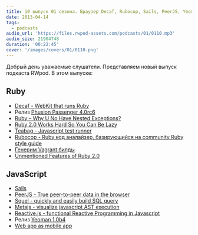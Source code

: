 ```yaml
---
title: 10 выпуск 01 сезона. Браузер Decaf, Rubocop, Sails, PeerJS, Yeoman 1.0b4 и прочее
date: 2013-04-14
tags:
  - podcasts
audio_url: 'https://files.rwpod-assets.com/podcasts/01/0110.mp3'
audio_size: 21904748
duration: '00:22:45'
cover: '/images/covers/01/0110.png'
---
```


Добрый день уважаемые слушатели. Представляем новый выпуск подкаста RWpod. В этом выпуске:

## Ruby

- [Decaf - WebKit that runs Ruby](http://trydecaf.org/)
- Релиз [Phusion Passenger 4.0rc6](http://blog.phusion.nl/2013/04/09/phusion-passenger-4-0-release-candidate-6/)
- [Ruby – Why U No Have Nested Exceptions?](http://www.skorks.com/2013/04/ruby-why-u-no-have-nested-exceptions/)
- [Ruby 2.0 Works Hard So You Can Be Lazy](http://patshaughnessy.net/2013/4/3/ruby-2-0-works-hard-so-you-can-be-lazy)
- [Teabag - Javascript test runner](https://github.com/modeset/teabag)
- [Rubocop - Ruby код аналайзер, базирующийся на community Ruby style guide](http://batsov.com/rubocop/)
- [Генерим Vagrant билды](http://hospice.io/)
- [Unmentioned Features of Ruby 2.0](http://whitequark.org/blog/2013/04/14/unmentioned-features-of-ruby-2-dot-0/)

## JavaScript

- [Sails](http://balderdashy.github.io/sails/)
- [PeerJS - True peer-to-peer data in the browser](http://peerjs.com/)
- [Squel - quickly and easily build SQL query](http://hiddentao.github.io/squel/)
- [Metajs - visualize javascript AST execution](http://int3.github.io/metajs/)
- [Reactive.js - functional Reactive Programming in Javascript](http://eng.wealthfront.com/2013/04/reactivejs-functional-reactive.html)
- Релиз [Yeoman 1.0b4](http://addyosmani.com/blog/yeoman-update-announcing-1-0-beta-4/)
- [Web app as mobile app](http://blog.forecast.io/its-not-a-web-app-its-an-app-you-install-from-the-web/)
